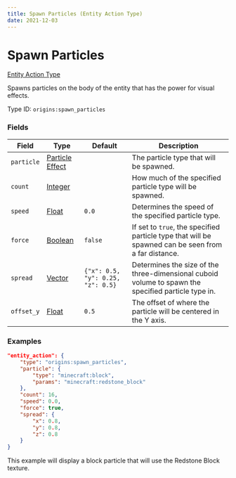```yaml
---
title: Spawn Particles (Entity Action Type)
date: 2021-12-03
---
```


# Spawn Particles

[Entity Action Type](../entity_action_types.md)

Spawns particles on the body of the entity that has the power for visual effects.

Type ID: `origins:spawn_particles`


### Fields

Field | Type | Default | Description
------|------|---------|------------
`particle` | [Particle Effect](../data_types/particle_effect.md) | | The particle type that will be spawned.
`count` | [Integer](../data_types/integer.md) | | How much of the specified particle type will be spawned.
`speed` | [Float](../data_types/float.md) | `0.0` | Determines the speed of the specified particle type.
`force` | [Boolean](../data_types/boolean.md) | `false` | If set to `true`, the specified particle type that will be spawned can be seen from a far distance.
`spread` | [Vector](../data_types/vector.md) | `{"x": 0.5, "y": 0.25, "z": 0.5}` | Determines the size of the three-dimensional cuboid volume to spawn the specified particle type in.
`offset_y` | [Float](../data_types/float.md) | `0.5` | The offset of where the particle will be centered in the Y axis.


### Examples

```json
"entity_action": {
    "type": "origins:spawn_particles",
    "particle": {
        "type": "minecraft:block",
        "params": "minecraft:redstone_block"
    },
    "count": 16,
    "speed": 0.0,
    "force": true,
    "spread": {
        "x": 0.8,
        "y": 0.8,
        "z": 0.8
    }
}
```

This example will display a block particle that will use the Redstone Block texture.
